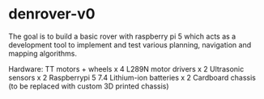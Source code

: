 # denrover-v0

The goal is to build a basic rover with raspberry pi 5 which acts as a development tool to implement and test various planning, navigation and mapping algorithms. 

Hardware:
        TT motors + wheels x 4
        L289N motor drivers x 2
        Ultrasonic sensors x 2
        Raspberrypi 5 
        7.4 Lithium-ion batteries x 2
        Cardboard chassis (to be replaced with custom 3D printed chassis)
        
